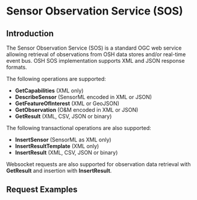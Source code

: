 # Sensor Observation Service (SOS)

## Introduction

The Sensor Observation Service (SOS) is a standard OGC web service allowing retrieval of observations from OSH data stores and/or real-time event bus. OSH SOS implementation supports XML and JSON response formats.

The following operations are supported:

  - **GetCapabilities** (XML only)
  - **DescribeSensor** (SensorML encoded in XML or JSON)
  - **GetFeatureOfInterest** (XML or GeoJSON)
  - **GetObservation** (O&M encoded in XML or JSON)
  - **GetResult** (XML, CSV, JSON or binary)
  
The following transactional operations are also supported:

  - **InsertSensor** (SensorML as XML only)
  - **InsertResultTemplate** (XML only)
  - **InsertResult** (XML, CSV, JSON or binary)
  
Websocket requests are also supported for observation data retrieval with **GetResult** and insertion with **InsertResult**.


## Request Examples
